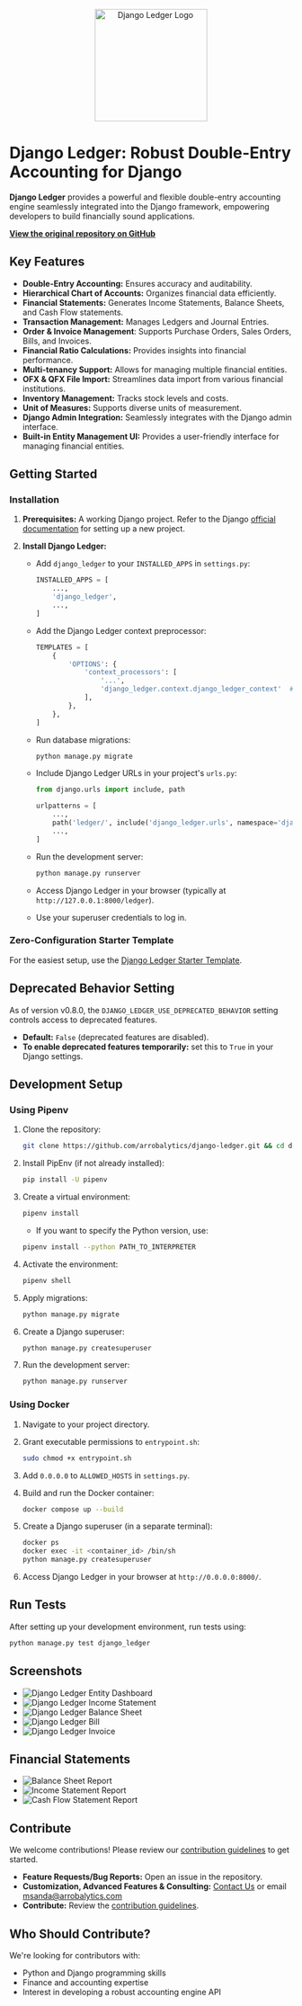<p align="center">
  <img src="https://us-east-1.linodeobjects.com/django-ledger/logo/django-ledger-logo@2x.png" alt="Django Ledger Logo" width="200">
</p>

# Django Ledger: Robust Double-Entry Accounting for Django

**Django Ledger** provides a powerful and flexible double-entry accounting engine seamlessly integrated into the Django framework, empowering developers to build financially sound applications.

[**View the original repository on GitHub**](https://github.com/arrobalytics/django-ledger)

## Key Features

*   **Double-Entry Accounting:** Ensures accuracy and auditability.
*   **Hierarchical Chart of Accounts:** Organizes financial data efficiently.
*   **Financial Statements:** Generates Income Statements, Balance Sheets, and Cash Flow statements.
*   **Transaction Management:** Manages Ledgers and Journal Entries.
*   **Order & Invoice Management**: Supports Purchase Orders, Sales Orders, Bills, and Invoices.
*   **Financial Ratio Calculations:** Provides insights into financial performance.
*   **Multi-tenancy Support:** Allows for managing multiple financial entities.
*   **OFX & QFX File Import:** Streamlines data import from various financial institutions.
*   **Inventory Management:** Tracks stock levels and costs.
*   **Unit of Measures:** Supports diverse units of measurement.
*   **Django Admin Integration:** Seamlessly integrates with the Django admin interface.
*   **Built-in Entity Management UI:** Provides a user-friendly interface for managing financial entities.

## Getting Started

### Installation

1.  **Prerequisites:** A working Django project. Refer to the Django [official documentation](https://docs.djangoproject.com/en/4.2/intro/tutorial01/#creating-a-project) for setting up a new project.

2.  **Install Django Ledger:**

    *   Add `django_ledger` to your `INSTALLED_APPS` in `settings.py`:

        ```python
        INSTALLED_APPS = [
            ...,
            'django_ledger',
            ...,
        ]
        ```

    *   Add the Django Ledger context preprocessor:

        ```python
        TEMPLATES = [
            {
                'OPTIONS': {
                    'context_processors': [
                        '...',
                        'django_ledger.context.django_ledger_context'  # Add this line to a context_processors list.
                    ],
                },
            },
        ]
        ```

    *   Run database migrations:

        ```bash
        python manage.py migrate
        ```

    *   Include Django Ledger URLs in your project's `urls.py`:

        ```python
        from django.urls import include, path

        urlpatterns = [
            ...,
            path('ledger/', include('django_ledger.urls', namespace='django_ledger')),
            ...,
        ]
        ```

    *   Run the development server:

        ```bash
        python manage.py runserver
        ```

    *   Access Django Ledger in your browser (typically at `http://127.0.0.1:8000/ledger`).
    *   Use your superuser credentials to log in.

###  Zero-Configuration Starter Template
For the easiest setup, use the [Django Ledger Starter Template](https://github.com/arrobalytics/django-ledger-starter).

##  Deprecated Behavior Setting

As of version v0.8.0, the `DJANGO_LEDGER_USE_DEPRECATED_BEHAVIOR` setting controls access to deprecated features.

*   **Default:** `False` (deprecated features are disabled).
*   **To enable deprecated features temporarily:** set this to `True` in your Django settings.

## Development Setup

### Using Pipenv

1.  Clone the repository:

    ```bash
    git clone https://github.com/arrobalytics/django-ledger.git && cd django-ledger
    ```

2.  Install PipEnv (if not already installed):

    ```bash
    pip install -U pipenv
    ```

3.  Create a virtual environment:

    ```bash
    pipenv install
    ```

    *   If you want to specify the Python version, use:

    ```bash
    pipenv install --python PATH_TO_INTERPRETER
    ```

4.  Activate the environment:

    ```bash
    pipenv shell
    ```

5.  Apply migrations:

    ```bash
    python manage.py migrate
    ```

6.  Create a Django superuser:

    ```bash
    python manage.py createsuperuser
    ```

7.  Run the development server:

    ```bash
    python manage.py runserver
    ```

### Using Docker

1.  Navigate to your project directory.
2.  Grant executable permissions to `entrypoint.sh`:

    ```bash
    sudo chmod +x entrypoint.sh
    ```

3.  Add `0.0.0.0` to `ALLOWED_HOSTS` in `settings.py`.
4.  Build and run the Docker container:

    ```bash
    docker compose up --build
    ```

5.  Create a Django superuser (in a separate terminal):

    ```bash
    docker ps
    docker exec -it <container_id> /bin/sh
    python manage.py createsuperuser
    ```

6.  Access Django Ledger in your browser at `http://0.0.0.0:8000/`.

## Run Tests

After setting up your development environment, run tests using:

```bash
python manage.py test django_ledger
```

## Screenshots

*   ![Django Ledger Entity Dashboard](https://us-east-1.linodeobjects.com/django-ledger/public/img/django_ledger_entity_dashboard.png)
*   ![Django Ledger Income Statement](https://us-east-1.linodeobjects.com/django-ledger/public/img/django_ledger_income_statement.png)
*   ![Django Ledger Balance Sheet](https://us-east-1.linodeobjects.com/django-ledger/public/img/django_ledger_balance_sheet.png)
*   ![Django Ledger Bill](https://us-east-1.linodeobjects.com/django-ledger/public/img/django_ledger_bill.png)
*   ![Django Ledger Invoice](https://us-east-1.linodeobjects.com/django-ledger/public/img/django_ledger_invoice.png)

## Financial Statements

*   ![Balance Sheet Report](https://django-ledger.us-east-1.linodeobjects.com/public/img/BalanceSheetStatement.png)
*   ![Income Statement Report](https://django-ledger.us-east-1.linodeobjects.com/public/img/IncomeStatement.png)
*   ![Cash Flow Statement Report](https://django-ledger.us-east-1.linodeobjects.com/public/img/CashFlowStatement.png)

## Contribute

We welcome contributions! Please review our [contribution guidelines](https://github.com/arrobalytics/django-ledger/blob/master/Contribute.md) to get started.

*   **Feature Requests/Bug Reports:** Open an issue in the repository.
*   **Customization, Advanced Features & Consulting:** [Contact Us](https://www.miguelsanda.com/work-with-me/) or email msanda@arrobalytics.com
*   **Contribute:** Review the [contribution guidelines](https://github.com/arrobalytics/django-ledger/blob/master/Contribute.md).

## Who Should Contribute?

We're looking for contributors with:

*   Python and Django programming skills
*   Finance and accounting expertise
*   Interest in developing a robust accounting engine API